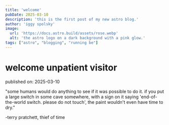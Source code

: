 ```yaml
---
title: 'welcome'
pubDate: 2025-03-10
description: 'this is the first post of my new astro blog.'
author: 'iggy spolsky'
image:
  url: 'https://docs.astro.build/assets/rose.webp'
  alt: 'the astro logo on a dark background with a pink glow.'
tags: ["astro", "blogging", "running be"]
---
```

# welcome unpatient visitor

published on: 2025-03-10

"some humans would do anything to see if it was possible to do it. if you put a large switch in some cave somewhere, with a sign on it saying 'end-of-the-world switch. please do not touch', the paint wouldn't even have time to dry." 

-terry pratchett, thief of time

